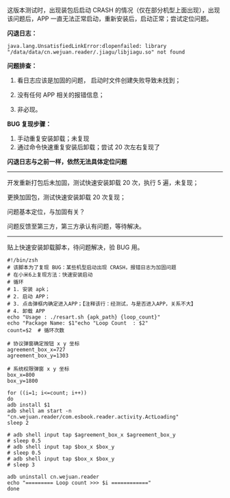 这版本测试时，出现装包后启动 CRASH 的情况（仅在部分机型上面出现），出现该问题后，APP 一直无法正常启动，重新安装后，启动正常；尝试定位问题。



**闪退日志：**

```log
java.lang.UnsatisfiedLinkError:dlopenfailed: library "/data/data/cn.wejuan.reader/.jiagu/libjiagu.so" not found
```



**问题排查：**

1. 看日志应该是加固的问题， 启动时文件创建失败导致未找到；

2. 没有任何 APP 相关的报错信息；

3. 非必现。



**BUG 复现步骤：**

1. 手动重复安装卸载；未复现
2. 通过命令快速重复安装后卸载；尝试 20 次左右复现了

**闪退日志与之前一样，依然无法具体定位问题**

---

开发重新打包后未加固，测试快速安装卸载 20 次，执行 5 遍，未复现；

更换加固包，测试快速安装卸载 20 次复现；

问题基本定位，与加固有关？

问题反馈至第三方，第三方承认有问题，等待解决。

---

贴上快速安装卸载脚本，待问题解决，验 BUG 用。

```shell
#!/bin/zsh
# 该脚本为了复现 BUG：某些机型启动出现 CRASH，报错日志为加固问题
# 在小米6上复现方法：快速安装启动
# 循环
# 1. 安装 apk；
# 2. 启动 APP；
# 3. 点击弹框内确定进入APP；【注释该行：经测试，与是否进入APP，关系不大】
# 4. 卸载 APP
echo "Usage : ./resart.sh {apk_path} {loop_count}"
echo "Package Name: $1"echo "Loop Count  : $2"
count=$2  # 循环次数

# 协议弹窗确定按钮 x y 坐标
agreement_box_x=727  
agreement_box_y=1303

# 系统权限弹窗 x y 坐标
box_x=800  
box_y=1800

for ((i=1; i<=count; i++))
do
adb install $1
adb shell am start -n "cn.wejuan.reader/com.esbook.reader.activity.ActLoading"
sleep 2

# adb shell input tap $agreement_box_x $agreement_box_y
# sleep 0.5
# adb shell input tap $box_x $box_y
# sleep 0.5
# adb shell input tap $box_x $box_y
# sleep 3

adb uninstall cn.wejuan.reader
echo "========= Loop count >>> $i ============"
done
```





